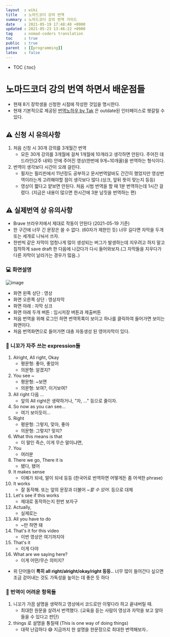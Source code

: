 ```yaml
---
layout  : wiki
title   : 노마드코더 강의 번역
summary : 노마드코더 강의 번역 가이드
date    : 2021-05-19 17:48:48 +0900
updated : 2021-05-23 13:46:22 +0900
tag     : nomad-coders translation
toc     : true
public  : true
parent  : [[programming]]
latex   : false
---
```

* TOC
{:toc}

# 노마드코더 강의 번역 하면서 배운점들

* 현재 8기 장학생을 신청한 시점에 작성한 것임을 명시한다.
* 현재 기본적으로 제공된 [번역노하우 by Tak](https://www.notion.so/by-Tak-9f71d1aa5f6d48028456ec019a3a65b8) 은 outdate된 인터페이스로 헷갈릴 수 있다.

## :warning: 신청 시 유의사항

1. 처음 신청 시 30개 강의를 3개월간 번역
    * 모든 30개 강의를 3개월에 걸쳐 1개월에 10개라고 생각하면 안된다. 주어진 데드라인(2주 내외) 안에 주어진 영상(한번에 9개~10개꼴)을 번역하는 형식이다.
2. 번역이 생각보다 시간이 오래 걸린다.
    * 필자는 필리핀에서 11년정도 공부하고 문서번역알바도 간간히 했었지만 영상번역이라는게 고려해야할 점이 생각보다 많다.(싱크, 앞뒤 뜻이 맞는지 등등) 
    * 영상이 짧다고 얕보면 안된다. 처음 시범 번역을 할 때 1분 번역하는데 1시간 걸렸다. (지금은 내용이 많으면 한시간에 3분 남짓을 번역하는 편)

## :warning: 실제번역 상 유의사항

* Brave 브라우저에서 제대로 작동이 안된다 (2021-05-19 기준)
* 한 구간에 너무 긴 문장은 쓸 수 없다. (60자가 제한인 듯) 너무 길다면 자막을 두개 또는 세개로 나눠서 쓰자.
* 한번씩 같은 자막이 엄청나게 많이 생성되는 버그가 발생하는데 지우려고 하지 말고 침착하게 save draft 한 다음에 나갔다가 다시 들어와보자.(그 자막들을 지우다가 다른 자막이 날라가는 경우가 많음..)

### :computer: 화면설명
![image](https://user-images.githubusercontent.com/24582045/118786546-e03f0e00-b8cc-11eb-9a2d-19d70f74f974.png)

* 화면 왼쪽 상단 : 영상
* 화면 오른쪽 상단 : 영상자막
* 화면 아래 : 자막 싱크
* 화면 아래 두개 버튼 : 임시저장 버튼과 제출버튼
* 처음 번역을 위해 로그인 하면 번역목록이 보이고 하나를 클릭하여 들어가면 보이는 화면이다.
* 처음 번역화면으로 들어가면 대충 자동생성 된 영어자막이 있다.

### :eyes: 니꼬가 자주 쓰는 expression들
1. Alright, All right, Okay
    * 평문형: 좋아, 좋았어
    * 의문형: 알겠지?
2. You see ~
    * 평문형: ~보면
    * 의문형: 보여?, 이거보여?
3. All right 다음 ...
    * 앞의 All right은 생략하거나, "자, ..." 등으로 줄이자.
4. So now as you can see...
    * 여기 보이듯이...
5. Right
    * 평문형: 그렇지, 맞아, 좋아
    * 의문형: 그렇지? 맞지?
6. What this means is that 
    * 이 말인 즉슨, 이게 무슨 말이냐면,
7. You
    * 여러분
8. There we go, There it is
    * 됐다, 됐어
9. It makes sense
    * 이해가 되네, 말이 되네 등등 (한국어로 번역하면 어떻게든 좀 어색한 phrase)
10. It works
    * 잘 동작해. 또는 앞의 문장과 더불어 *~할 수 있어*. 등으로 대체
12. Let's see if this works
    * 제대로 동작하는지 한번 보자구
13. Actually,
    * 실제로는
14. All you have to do
    * ~만 하면 돼
15. That's it for this video
    * 이번 영상은 여기까지야
16. That's it
    * 이게 다야
17. What are we saying here?
    * 이게 어떤/무슨 의미지? 
      

* 위 단어들이 **특히 all right/alright/okay/right 등등..** 너무 많이 들어간다 싶으면 조금 걷어내는 것도 가독성을 높이는 데 좋은 듯 하다

### :dizzy: 번역이 어려운 항목들
1. 니꼬가 가끔 설명을 생략하고 영상에서 코드로만 이렇다라 하고 끝내버릴 때.
    * 최대한 원문을 살려서 번역했다. (교육을 듣는 사람이 영상과 자막을 보고 알아들을 수 있다고 판단)
2. things 로 설명을 퉁칠때 (This is one way of doing things)
    * 대략 난감하다 :sweat_smile: 지금까지 한 설명을 한문장으로 최대한 번역해보자..
